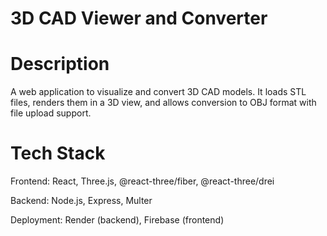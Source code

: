 
# 3D CAD Viewer and Converter

# Description

A web application to visualize and convert 3D CAD models. It loads STL files, renders them in a 3D view, and allows conversion to OBJ format with file upload support.

# Tech Stack

Frontend: React, Three.js, @react-three/fiber, @react-three/drei

Backend: Node.js, Express, Multer

Deployment: Render (backend), Firebase (frontend)
